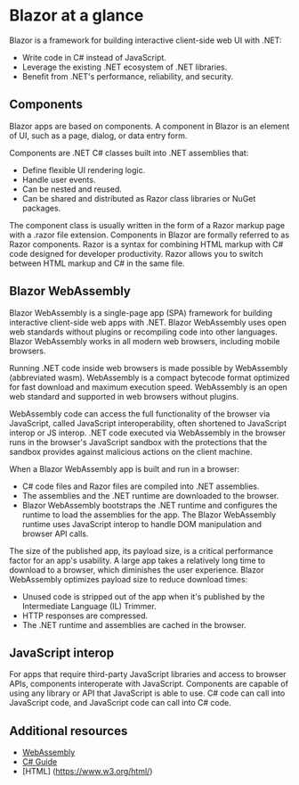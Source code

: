 # Blazor at a glance

Blazor is a framework for building interactive client-side web UI with .NET:

- Write code in C# instead of JavaScript.
- Leverage the existing .NET ecosystem of .NET libraries.
- Benefit from .NET's performance, reliability, and security.

## Components

Blazor apps are based on components. A component in Blazor is an element of UI, such as a page, dialog, or data entry form.

Components are .NET C# classes built into .NET assemblies that:

- Define flexible UI rendering logic.
- Handle user events.
- Can be nested and reused.
- Can be shared and distributed as Razor class libraries or NuGet packages.

The component class is usually written in the form of a Razor markup page with a .razor file extension. Components in Blazor are formally referred to as Razor components. Razor is a syntax for combining HTML markup with C# code designed for developer productivity. Razor allows you to switch between HTML markup and C# in the same file. 

## Blazor WebAssembly

Blazor WebAssembly is a single-page app (SPA) framework for building interactive client-side web apps with .NET. Blazor WebAssembly uses open web standards without plugins or recompiling code into other languages. Blazor WebAssembly works in all modern web browsers, including mobile browsers.

Running .NET code inside web browsers is made possible by WebAssembly (abbreviated wasm). WebAssembly is a compact bytecode format optimized for fast download and maximum execution speed. WebAssembly is an open web standard and supported in web browsers without plugins.

WebAssembly code can access the full functionality of the browser via JavaScript, called JavaScript interoperability, often shortened to JavaScript interop or JS interop. .NET code executed via WebAssembly in the browser runs in the browser's JavaScript sandbox with the protections that the sandbox provides against malicious actions on the client machine.

When a Blazor WebAssembly app is built and run in a browser:

- C# code files and Razor files are compiled into .NET assemblies.
- The assemblies and the .NET runtime are downloaded to the browser.
- Blazor WebAssembly bootstraps the .NET runtime and configures the runtime to load the assemblies for the app. The Blazor WebAssembly runtime uses JavaScript interop to handle DOM manipulation and browser API calls.

The size of the published app, its payload size, is a critical performance factor for an app's usability. A large app takes a relatively long time to download to a browser, which diminishes the user experience. Blazor WebAssembly optimizes payload size to reduce download times:

- Unused code is stripped out of the app when it's published by the Intermediate Language (IL) Trimmer.
- HTTP responses are compressed.
- The .NET runtime and assemblies are cached in the browser.

## JavaScript interop

For apps that require third-party JavaScript libraries and access to browser APIs, components interoperate with JavaScript. Components are capable of using any library or API that JavaScript is able to use. C# code can call into JavaScript code, and JavaScript code can call into C# code.

## Additional resources

- [WebAssembly](https://webassembly.org/)
- [C# Guide](https://docs.microsoft.com/en-us/dotnet/csharp/)
- [HTML] (https://www.w3.org/html/)
